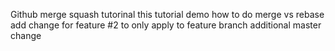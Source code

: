 Github merge squash tutorinal
this tutorial demo how to do merge vs rebase
add change for feature #2 to only apply to feature branch
additional master change